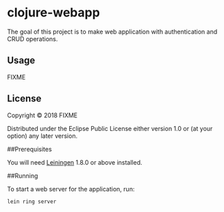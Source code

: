 # clojure-webapp

The goal of this project is to make web application with authentication and CRUD operations.

## Usage

FIXME

## License

Copyright © 2018 FIXME

Distributed under the Eclipse Public License either version 1.0 or (at
your option) any later version.

##Prerequisites

You will need <a href="https://github.com/technomancy/leiningen">Leiningen</a> 1.8.0 or above installed.

##Running

To start a web server for the application, run:

<code>lein ring server</code>